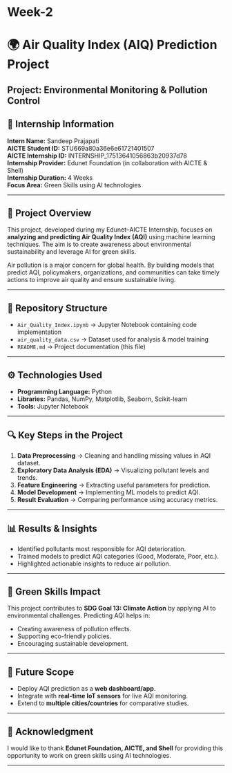 # Week-2
# 🌍 Air Quality Index (AIQ) Prediction Project 
## Project: Environmental Monitoring & Pollution Control

## 📌 Internship Information  
**Intern Name:** Sandeep Prajapati  
**AICTE Student ID:** STU669a80a36e6e61721401507  
**AICTE Internship ID:** INTERNSHIP_17513641056863b20937d78  
**Internship Provider:** Edunet Foundation (in collaboration with AICTE & Shell)  
**Internship Duration:** 4 Weeks  
**Focus Area:** Green Skills using AI technologies  

---

## 📖 Project Overview  
This project, developed during my Edunet–AICTE Internship, focuses on **analyzing and predicting Air Quality Index (AQI)** using machine learning techniques. The aim is to create awareness about environmental sustainability and leverage AI for green skills.  

Air pollution is a major concern for global health. By building models that predict AQI, policymakers, organizations, and communities can take timely actions to improve air quality and ensure sustainable living.  

---

## 📂 Repository Structure  

- `Air_Quality_Index.ipynb` → Jupyter Notebook containing code implementation  
- `air_quality_data.csv` → Dataset used for analysis & model training  
- `README.md` → Project documentation (this file)  

---

## ⚙️ Technologies Used  
- **Programming Language:** Python  
- **Libraries:** Pandas, NumPy, Matplotlib, Seaborn, Scikit-learn  
- **Tools:** Jupyter Notebook  

---

## 🔍 Key Steps in the Project  
1. **Data Preprocessing** → Cleaning and handling missing values in AQI dataset.  
2. **Exploratory Data Analysis (EDA)** → Visualizing pollutant levels and trends.  
3. **Feature Engineering** → Extracting useful parameters for prediction.  
4. **Model Development** → Implementing ML models to predict AQI.  
5. **Result Evaluation** → Comparing performance using accuracy metrics.  

---

## 📊 Results & Insights  
- Identified pollutants most responsible for AQI deterioration.  
- Trained models to predict AQI categories (Good, Moderate, Poor, etc.).  
- Highlighted actionable insights to reduce air pollution.  

---

## 🌱 Green Skills Impact  
This project contributes to **SDG Goal 13: Climate Action** by applying AI to environmental challenges. Predicting AQI helps in:  
- Creating awareness of pollution effects.  
- Supporting eco-friendly policies.  
- Encouraging sustainable development.  

---

## 📌 Future Scope  
- Deploy AQI prediction as a **web dashboard/app**.  
- Integrate with **real-time IoT sensors** for live AQI monitoring.  
- Extend to **multiple cities/countries** for comparative studies.  

---

## 🙏 Acknowledgment  
I would like to thank **Edunet Foundation, AICTE, and Shell** for providing this opportunity to work on green skills using AI technologies.  

---
